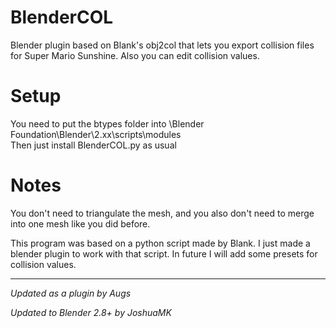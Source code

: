 # BlenderCOL
Blender plugin based on Blank's obj2col that lets you export collision files for Super Mario Sunshine. Also you can edit collision values.

# Setup
You need to put the btypes folder into \Blender Foundation\Blender\2.xx\scripts\modules\
Then just install BlenderCOL.py as usual

# Notes
You don't need to triangulate the mesh, and you also don't need to merge into one mesh like you did before.

This program was based on a python script made by Blank. I just made a blender plugin to work with that script.
In future I will add some presets for collision values.

---

<i>Updated as a plugin by Augs<i>

<i>Updated to Blender 2.8+ by JoshuaMK<i>